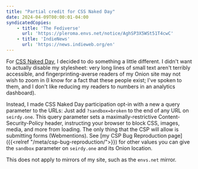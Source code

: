 ```yaml
---
title: "Partial credit for CSS Naked Day"
date: 2024-04-09T00:00:01-04:00
syndicatedCopies:
    - title: 'The Fediverse'
      url: 'https://pleroma.envs.net/notice/AghSP3X5WSt51T4cwC'
    - title: 'IndieNews'
      url: 'https://news.indieweb.org/en'
---
```


For [CSS Naked Day](https://css-naked-day.github.io/), I decided to do something a little different. I didn't want to actually disable my stylesheet: very long lines of small text aren't terribly accessible, and fingerprinting-averse readers of my Onion site may not wish to zoom in (I know for a fact that these people exist; I've spoken to them, and I don't like reducing my readers to numbers in an analytics dashboard).

Instead, I made CSS Naked Day participation opt-in with a new a query parameter to the URLs: Just add `?sandbox=broken` to the end of any URL on `seirdy.one`. This query parameter sets a maximally-restrictive Content-Security-Policy header, instructing your browser to block CSS, images, media, and more from loading. The only thing that the CSP will allow is submitting forms (Webmentions). See [my CSP Bug Reproduction page]({{<relref "/meta/csp-bug-reproduction/">}}) for other values you can give the `sandbox` parameter on `seirdy.one` and its Onion location.

This does not apply to mirrors of my site, such as the `envs.net` mirror.
